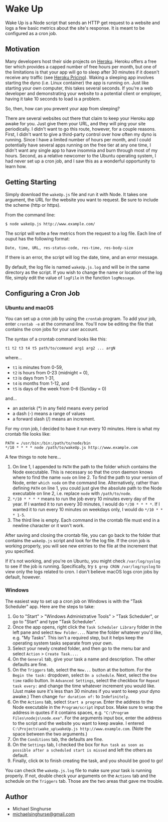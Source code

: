 # Wake Up 

Wake Up is a Node script that sends an HTTP get request to a website and logs 
a few basic metrics about the site's response. It is meant to be configured 
as a cron job. 

## Motivation

Many developers host their side projects on [Heroku](https://heroku.com/). 
Heroku offers a free tier which provides a capped number of free  hours per
month, but one of the limitations is that your app will 
go to sleep after 30 minutes if it doesn't receive any traffic (see
[Heroku Pricing](https://www.heroku.com/pricing)). Waking a sleeping app 
involves starting the dyno (i.e. Linux container) the app is running on. Just
like starting your own computer, this takes several seconds. 
If you're a web developer and demonstrating your website to a potential client 
or employer, having it take 10 seconds to load is a problem.

So, then, how can you prevent your app from sleeping?  

There are several websites out there that claim to keep your Heroku app awake for you.
Just give them your URL, and they will ping your site periodically. 
I didn't want to go this route, however, for a couple reasons. First, I
didn't want to give a third-party control over how often my dyno is running.
Since I have a limited number of hours per month, and I could
potentially have several apps running on the free tier at any one time, I didn't
want any single app to have insomnia and burn through most of my hours. Second, as a
relative newcomer to the Ubuntu operating system, I had never set up a cron job,
and I saw this as a wonderful opportunity to learn how.

## Getting Starting 

Simply download the `wakeUp.js` file and run it with Node. It takes one
argument, the URL for the website you want to request. Be sure to include the
scheme (http or https).

From the command line:

```
$ node wakeUp.js http://www.example.com/
```

The script will write a few metrics from the request to a log file. Each line of ouput
has the following format:

```
Date, time, URL, res-status-code, res-time, res-body-size
```

If there is an error, the script will log the date, time, and an error message.

By default, the log file is named `wakeUp.js.log` and will be in the same 
directory as the script. If you wish to change the name or location of
the log file, simply edit the value of `logFile` in the function `logMessage`.

## Configuring a Cron Job 

### Ubuntu and macOS

You can set up a cron job by using the `crontab` program. To add your job,
enter `crontab -e` at the command line. You'll now be editing the file that
contains the cron jobs for your user account.

The syntax of a crontab command looks like this:

```
t1 t2 t3 t4 t5 path/to/command arg1 arg2 ... argN
```
where... 
- `t1` is minutes from 0-59, 
- `t2` is hours from 0-23 (midnight = 0), 
- `t3` is days from 1-31, 
- `t4` is months from 1-12, and 
- `t5` is days of the week from 0-6 (Sunday = 0)

and...
- an asterisk (\*) in any field means every period
- a dash (-) means a range of values
- a forward slash (/) means an increment.

For my cron job, I decided to have it run every 10 minutes. Here is what my
crontab file looks like:

```
PATH = /usr/bin:/bin:/path/to/node/bin
*/10 * * * * node /path/to/wakeUp.js http://www.example.com

```

A few things to note here...
1. On line 1, I appended to `PATH` the path to the folder which contains the
   Node executable. This is necessary so that the cron daemon 
   knows where to find the name `node` on line 2. To find the path to your 
   version of Node, enter `which node` on the command line. Alternatively, 
   rather than defining `PATH` on line 1, you could just give the 
   absolute path to the Node executable on line 2, i.e. replace `node` with 
   `/path/to/node`.
2. `*/10 * * * *` means to run the job every 10 minutes every day of the year. If I 
   wanted it to run every 30 minutes, I would do `*/30 * * * *`. If I wanted it
   to run every 10 minutes on weekdays only, I would do `*/10 * * * 1-5`.
3. The third line is empty. Each command in the crontab file must end in a
   newline character or it won't work.

After saving and closing the crontab file, you can go back to the folder that
contains the `wakeUp.js` script and look for the log file. If the cron job is
working properly, you will see new entries to the file at the increment that you
specified.

If it's not working, and you're on Ubuntu, you might check `/var/log/syslog` to 
see if the job is running. Specifically, try `$ grep CRON /var/log/syslog` to 
view only the logs related to cron. I don't believe macOS logs cron jobs by 
default, however. 

### Windows

The easiest way to set up a cron job on Windows is with the "Task Scheduler"
app. Here are the steps to take:

1. Go to "Start" > "Windows Administrative Tools" > "Task Scheduler", or go to
   "Start" and type "Task Scheduler".
2. Once the app opens, right click the `Task Scheduler Library` folder in the 
   left pane and select `New Folder...`. Name the folder whatever you'd like, 
   e.g. "My Tasks". This isn't a required step, but it helps keep the operating 
   system tasks separate from your own.
3. Select your newly created folder, and then go to the menu bar and select
   `Action` > `Create Task...`.
4. On the `General` tab, give your task a name and description. The other
   defaults are fine.
5. On the `Triggers` tab, select the `New...` button at the bottom. For the
   `Begin the task:` dropdown, select `On a schedule`. Next, select the
   `One time` radio button. In `Advanced Settings`, select the checkbox for
   `Repeat task every:` and change the time whatever increment you would
   like. (Just make sure it's less than 30 minutes if you want to keep your dyno
   awake.) Then change `for duration of:` to `Indefinitely`.
6. On the `Actions` tab, select `Start a program`. Enter the address to the Node
   executable in the `Program/script` input box. Make sure to wrap the address
   in quotes if it contains spaces, e.g. `"C:\Program Files\nodejs\node.exe"`.
   For the arguments input box, enter the address to the script and the 
   website you want to keep awake. I entered `C:\Projects\wake_up\wakeUp.js
   http://www.example.com`. (Note the space between the two arguments.)
7. On the `Conditions` tab, the defaults are fine.
8. On the `Settings` tab, I checked the box for `Run task as soon as possible
   after a scheduled start is missed` and left the others as default.
9. Finally, click `OK` to finish creating the task, and you should be good to go!

You can check the `wakeUp.js.log` file to make sure your task is running 
properly. If not, double check your arguments on the `Actions` tab and the 
schedule on the `Triggers` tab. Those are the two areas that gave me trouble.

## Author
- Michael Singhurse
- michaelsinghurse@gmail.com

